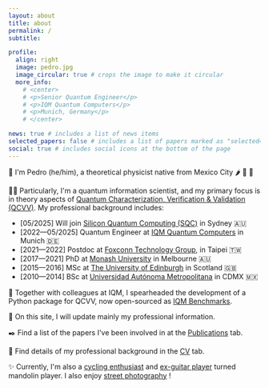 ```yaml
---
layout: about
title: about
permalink: /
subtitle:

profile:
  align: right
  image: pedro.jpg
  image_circular: true # crops the image to make it circular
  more_info: 
    # <center>
    # <p>Senior Quantum Engineer</p>
    # <p>IQM Quantum Computers</p>
    # <p>Munich, Germany</p>
    # </center>

news: true # includes a list of news items
selected_papers: false # includes a list of papers marked as "selected={true}"
social: true # includes social icons at the bottom of the page
---
```


:wave: I'm Pedro (he/him), a theoretical physicist native from Mexico City :hot_pepper: 🥑 :corn:

:man_technologist: Particularly, I'm a quantum information scientist, and my primary focus is in theory aspects of [Quantum Characterization, Verification & Validation (QCVV)](https://arxiv.org/abs/2503.16383). My professional background includes:

- [05/2025] Will join [Silicon Quantum Computing (SQC)](https://sqc.com.au/) in Sydney :australia:
- [2022—05/2025] Quantum Engineer at [IQM Quantum Computers](https://www.meetiqm.com/) in Munich :de:
- [2021—2022] Postdoc at [Foxconn Technology Group](https://www.honhai.com/en-us/rd-and-technology/institute), in Taipei :taiwan:
- [2017—2021] PhD at [Monash University](https://www.monash.edu/science/schools/physics) in Melbourne :australia:
- [2015—2016] MSc at [The University of Edinburgh](https://www.ph.ed.ac.uk/) in Scotland :gb:
- [2010—2014] BSc at [Universidad Autónoma Metropolitana](https://www.comunicacionsocial.uam.mx/lang/eng/index.html) in CDMX :mexico:

:mag_right: Together with colleagues at IQM, I spearheaded the development of a Python package for QCVV, now open-sourced as [IQM Benchmarks](https://iqm-finland.github.io/iqm-benchmarks/).

:briefcase: On this site, I will update mainly my professional information.

:black_nib: Find a list of the papers I've been involved in at the [Publications](https://pedrofigro.github.io/publications/) tab.

:scroll: Find details of my professional background in the [CV](https://pedrofigro.github.io/cv/) tab.

:sparkles: Currently, I'm also a [cycling enthusiast](https://www.strava.com/athletes/pedrofigro) and [ex-guitar player](https://youtu.be/8FZgNRJ9QJY) turned mandolin player.
I also enjoy [street photography](https://www.flickr.com/photos/pedrofigrom/) !